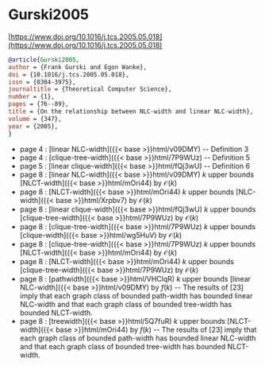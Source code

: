 # Gurski2005

[https://www.doi.org/10.1016/j.tcs.2005.05.018](https://www.doi.org/10.1016/j.tcs.2005.05.018)

```bibtex
@article{Gurski2005,
author = {Frank Gurski and Egon Wanke},
doi = {10.1016/j.tcs.2005.05.018},
issn = {0304-3975},
journaltitle = {Theoretical Computer Science},
number = {1},
pages = {76--89},
title = {On the relationship between NLC-width and linear NLC-width},
volume = {347},
year = {2005},
}
```
* page 4 : [linear NLC-width]({{< base >}}html/v09DMY) -- Definition 3
* page 4 : [clique-tree-width]({{< base >}}html/7P9WUz) -- Definition 5
* page 5 : [linear clique-width]({{< base >}}html/fQj3wU) -- Definition 6
* page 8 : [linear NLC-width]({{< base >}}html/v09DMY) $k$ upper bounds [NLCT-width]({{< base >}}html/mOri44) by $\mathcal O(k)$
* page 8 : [NLCT-width]({{< base >}}html/mOri44) $k$ upper bounds [NLC-width]({{< base >}}html/Xrpbv7) by $\mathcal O(k)$
* page 8 : [linear clique-width]({{< base >}}html/fQj3wU) $k$ upper bounds [clique-tree-width]({{< base >}}html/7P9WUz) by $\mathcal O(k)$
* page 8 : [clique-tree-width]({{< base >}}html/7P9WUz) $k$ upper bounds [clique-width]({{< base >}}html/wg5HuV) by $\mathcal O(k)$
* page 8 : [clique-tree-width]({{< base >}}html/7P9WUz) $k$ upper bounds [NLCT-width]({{< base >}}html/mOri44) by $\mathcal O(k)$
* page 8 : [NLCT-width]({{< base >}}html/mOri44) $k$ upper bounds [clique-tree-width]({{< base >}}html/7P9WUz) by $\mathcal O(k)$
* page 8 : [pathwidth]({{< base >}}html/VHClqR) $k$ upper bounds [linear NLC-width]({{< base >}}html/v09DMY) by $f(k)$ -- The results of [23] imply that each graph class of bounded path-width has bounded linear NLC-width and that each graph class of bounded tree-width has bounded NLCT-width.
* page 8 : [treewidth]({{< base >}}html/5Q7fuR) $k$ upper bounds [NLCT-width]({{< base >}}html/mOri44) by $f(k)$ -- The results of [23] imply that each graph class of bounded path-width has bounded linear NLC-width and that each graph class of bounded tree-width has bounded NLCT-width.